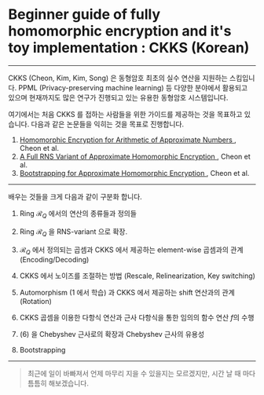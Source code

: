 # Beginner guide of fully homomorphic encryption and it's toy implementation : CKKS (Korean)

---

CKKS (Cheon, Kim, Kim, Song) 은 동형암호 최초의 실수 연산을 지원하는 스킴입니다.
PPML (Privacy-preserving machine learning) 등 다양한 분야에서 활용되고 있으며 현재까지도 많은 연구가 진행되고 있는 유용한 동형암호 시스템입니다.

여기에서는 처음 CKKS 를 접하는 사람들을 위한 가이드를 제공하는 것을 목표하고 있습니다.
다음과 같은 논문들을 익히는 것을 목표로 진행합니다.

1. <a href="https://eprint.iacr.org/2016/421"> Homomorphic Encryption for Arithmetic of Approximate Numbers </a>, Cheon et al.
2. <a href="https://eprint.iacr.org/2018/931"> A Full RNS Variant of Approximate Homomorphic Encryption </a>, Cheon et al.
3. <a href="https://eprint.iacr.org/2018/153"> Bootstrapping for Approximate Homomorphic Encryption </a>, Cheon et al.

---

배우는 것들을 크게 다음과 같이 구분화 합니다.

1. Ring $\mathcal{R}_Q$ 에서의 연산의 종류들과 정의들

2. Ring $\mathcal{R}_{Q}$ 을 RNS-variant 으로 확장.

3. $\mathcal{R}_Q$ 에서 정의되는 곱셈과 CKKS 에서 제공하는 element-wise 곱셈과의 관계 (Encoding/Decoding)

4. CKKS 에서 노이즈를 조절하는 방법 (Rescale, Relinearization, Key switching)

5. Automorphism (1 에서 학습) 과 CKKS 에서 제공하는 shift 연산과의 관계 (Rotation)

6. CKKS 곱셈을 이용한 다항식 연산과 근사 다항식을 통한 임의의 함수 연산 $f$의 수행

7. (6) 을 Chebyshev 근사로의 확장과 Chebyshev 근사의 유용성

8. Bootstrapping

---

> 최근에 일이 바빠져서 언제 마무리 지을 수 있을지는 모르겠지만, 시간 날 때 마다 틈틈히 해보겠습니다.

